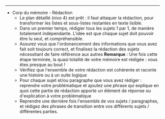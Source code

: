 


--------------------------------

- Corp du mémoire - Rédaction
  - Le plan détaillé (nivo 4) est prêt : il faut attaquer la rédaction, pour transformer les listes et sous-listes restantes en texte lisible.
  - Dans un premier temps, rédigier tous les sujets 1 par 1, de manière totalement indépendante. L'idée est que chaque sujet doit pouvoir être lu seul, et compréhensible.
  - Assurez vous que l'ordonancement des informations que vous avez fait soit toujours correct, et finalisez la rédaction des sujets nécessitant de faire référence aux autres
  __Remarque__ : Une fois cette étape terminée, la quasi totalité de votre mémoire est rédigée : vous êtes presque au bout !
  - Vérifiez que l'ensemble de votre rédaction est cohérente et raconte une histoire ou à un suite logique
  - Pour chaque sujet et/ou paragraphe que vous avez rédiger : reprendre votre problématique et ajoutez une phrase qui explique en quoi cette partie de rédaction apporte un élément de réponse ou d'explication à votre problématique
  - Reprendre une dernière fois l'ensemble de vos sujets / paragraphes, et rédigez des phrases de transition entre vos différents sujets / différentes parties.